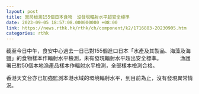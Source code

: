 ```yaml
---
layout: post
title: 當局檢測155個日本食物　沒發現輻射水平超安全標準
date: 2023-09-05 18:57:08.000000000 +08:00
link: https://news.rthk.hk/rthk/ch/component/k2/1716883-20230905.htm
categories: rthk
---
```


截至今日中午，食安中心過去一日已對155個進口日本「水產及其製品、海藻及海鹽」的食物樣本作輻射水平檢測，未有發現輻射水平超出安全標準。
　　　
漁護署已對50個本地漁產品樣本作輻射水平檢測，全部樣本檢測合格。

香港天文台亦已加強監測本港水域的環境輻射水平，到目前為止，沒有發現異常情況。
